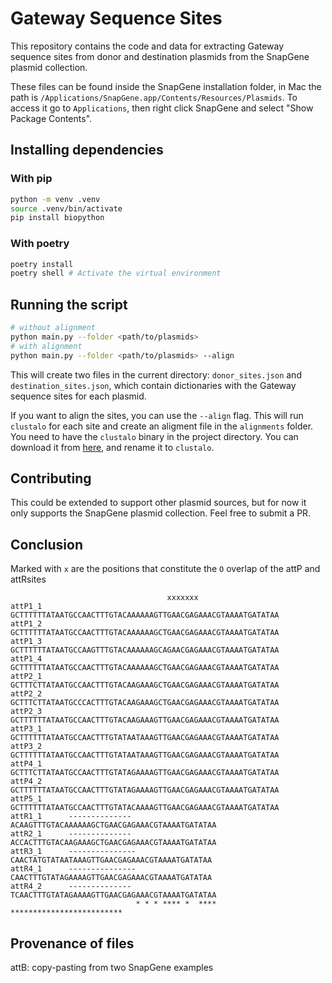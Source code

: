 # Gateway Sequence Sites

This repository contains the code and data for extracting Gateway sequence sites from donor and destination plasmids from the SnapGene plasmid collection.

These files can be found inside the SnapGene installation folder, in Mac the path is `/Applications/SnapGene.app/Contents/Resources/Plasmids`. To access it go to `Applications`, then right click SnapGene and select "Show Package Contents".

## Installing dependencies

### With pip

```bash
python -m venv .venv
source .venv/bin/activate
pip install biopython
```

### With poetry

```bash
poetry install
poetry shell # Activate the virtual environment
```

## Running the script

```bash
# without alignment
python main.py --folder <path/to/plasmids>
# with alignment
python main.py --folder <path/to/plasmids> --align
```

This will create two files in the current directory: `donor_sites.json` and `destination_sites.json`, which contain dictionaries with the Gateway sequence sites for each plasmid.

If you want to align the sites, you can use the `--align` flag. This will run `clustalo` for each site and create an aligment file in the `alignments` folder. You need to have the `clustalo` binary in the project directory. You can download it from [here](http://www.clustal.org/omega/), and rename it to `clustalo`.

## Contributing

This could be extended to support other plasmid sources, but for now it only supports the SnapGene plasmid collection. Feel free to submit a PR.

## Conclusion

Marked with `x` are the positions that constitute the `O` overlap of the attP and attRsites

```
                                   xxxxxxx
attP1_1      GCTTTTTTATAATGCCAACTTTGTACAAAAAAGTTGAACGAGAAACGTAAAATGATATAA
attP1_2      GCTTTTTTATAATGCCAACTTTGTACAAAAAAGCTGAACGAGAAACGTAAAATGATATAA
attP1_3      GCTTTTTTATAATGCCAAGTTTGTACAAAAAAGCAGAACGAGAAACGTAAAATGATATAA
attP1_4      GCTTTTTTATAATGCCAACTTTGTACAAAAAAGCTGAACGAGAAACGTAAAATGATATAA
attP2_1      GCTTTCTTATAATGCCAACTTTGTACAAGAAAGCTGAACGAGAAACGTAAAATGATATAA
attP2_2      GCTTTCTTATAATGCCCACTTTGTACAAGAAAGCTGAACGAGAAACGTAAAATGATATAA
attP2_3      GCTTTTTTATAATGCCAACTTTGTACAAGAAAGTTGAACGAGAAACGTAAAATGATATAA
attP3_1      GCTTTTTTATAATGCCAACTTTGTATAATAAAGTTGAACGAGAAACGTAAAATGATATAA
attP3_2      GCTTTTTTATAATGCCAACTTTGTATAATAAAGTTGAACGAGAAACGTAAAATGATATAA
attP4_1      GCTTTCTTATAATGCCAACTTTGTATAGAAAAGTTGAACGAGAAACGTAAAATGATATAA
attP4_2      GCTTTTTTATAATGCCAACTTTGTATAGAAAAGTTGAACGAGAAACGTAAAATGATATAA
attP5_1      GCTTTTTTATAATGCCAACTTTGTATACAAAAGTTGAACGAGAAACGTAAAATGATATAA
attR1_1      --------------ACAAGTTTGTACAAAAAAGCTGAACGAGAAACGTAAAATGATATAA
attR2_1      --------------ACCACTTTGTACAAGAAAGCTGAACGAGAAACGTAAAATGATATAA
attR3_1      ---------------CAACTATGTATAATAAAGTTGAACGAGAAACGTAAAATGATATAA
attR4_1      ---------------CAACTTTGTATAGAAAAGTTGAACGAGAAACGTAAAATGATATAA
attR4_2      --------------TCAACTTTGTATAGAAAAGTTGAACGAGAAACGTAAAATGATATAA
                            * * * **** *  ****  *************************
```


## Provenance of files

attB: copy-pasting from two SnapGene examples
